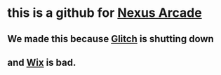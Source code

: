 # this is a github for [Nexus Arcade](https://nexus.bloodcircuit.org)
## We made this because [Glitch](https://glitch.com) is shutting down
## and [Wix](https://wix.com) is bad.
